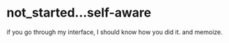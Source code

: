 # not_started...self-aware
if you go through my interface, I should know how you did it. and memoize.
